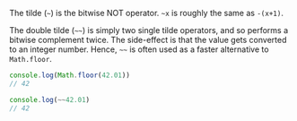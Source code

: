 The tilde (`~`) is the bitwise NOT operator. `~x` is roughly the same as `-(x+1)`.

The double tilde (`~~`) is simply two single tilde operators, and so performs a bitwise complement twice. The side-effect is that the value gets converted to an integer number. Hence, `~~` is often used as a faster alternative to `Math.floor`.

```javascript
console.log(Math.floor(42.01))
// 42

console.log(~~42.01)
// 42
```
